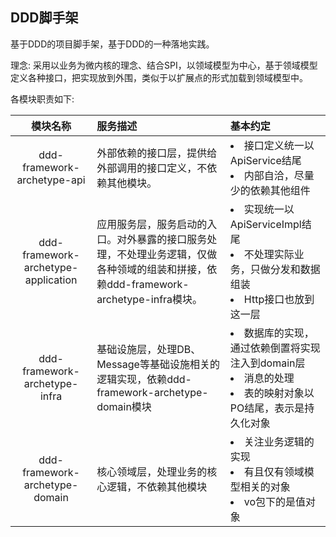 ## DDD脚手架
基于DDD的项目脚手架，基于DDD的一种落地实践。

理念: 采用以业务为微内核的理念、结合SPI，以领域模型为中心，基于领域模型定义各种接口，把实现放到外围，类似于以扩展点的形式加载到领域模型中。


各模块职责如下:

| 模块名称 | 服务描述 |基本约定|
|:--------:|:------ |:------|
|ddd-framework-archetype-api|外部依赖的接口层，提供给外部调用的接口定义，不依赖其他模块。| <li>接口定义统一以ApiService结尾</li> <li>内部自洽，尽量少的依赖其他组件</li>|
|ddd-framework-archetype-application|应用服务层，服务启动的入口。对外暴露的接口服务处理，不处理业务逻辑，仅做各种领域的组装和拼接，依赖ddd-framework-archetype-infra模块。| <li>实现统一以ApiServiceImpl结尾</li><li>不处理实际业务，只做分发和数据组装</li><li>Http接口也放到这一层</li>|
|ddd-framework-archetype-infra|基础设施层，处理DB、Message等基础设施相关的逻辑实现，依赖ddd-framework-archetype-domain模块|<li>数据库的实现，通过依赖倒置将实现注入到domain层</li><li>消息的处理</li><li>表的映射对象以PO结尾，表示是持久化对象</li>|
|ddd-framework-archetype-domain|核心领域层，处理业务的核心逻辑，不依赖其他模块|<li>关注业务逻辑的实现</li><li>有且仅有领域模型相关的对象</li><li>vo包下的是值对象</li>|

